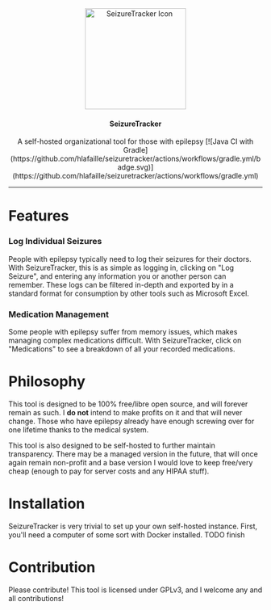 <div align="center">
  <img src="https://i.imgur.com/yUE7Wsp.png" width="200x" height="200px" alt="SeizureTracker Icon">
  <h4>SeizureTracker</h4>
  A self-hosted organizational tool for those with epilepsy
  [![Java CI with Gradle](https://github.com/hlafaille/seizuretracker/actions/workflows/gradle.yml/badge.svg)](https://github.com/hlafaille/seizuretracker/actions/workflows/gradle.yml)
</div>
<hr>

# Features

### Log Individual Seizures

People with epilepsy typically need to log their seizures for their doctors. With SeizureTracker, this is as simple as
logging in, clicking on "Log Seizure", and entering any information you or another person can remember. These logs can be
filtered in-depth and exported by in a standard format for consumption by other tools such as Microsoft Excel.

### Medication Management
Some people with epilepsy suffer from memory issues, which makes managing complex medications difficult. With SeizureTracker,
click on "Medications" to see a breakdown of all your recorded medications.

# Philosophy
This tool is designed to be 100% free/libre open source, and will forever remain as such. I **do not** intend to make
profits on it and that will never change. Those who have epilepsy already have enough screwing over for one lifetime thanks
to the medical system.

This tool is also designed to be self-hosted to further maintain transparency. There may be a managed version in the future,
that will once again remain non-profit and a base version I would love to keep free/very cheap (enough to pay for server costs and any HIPAA stuff).

# Installation
SeizureTracker is very trivial to set up your own self-hosted instance. First, you'll need a computer of some sort with
Docker installed. TODO finish

# Contribution
Please contribute! This tool is licensed under GPLv3, and I welcome any and all contributions!
